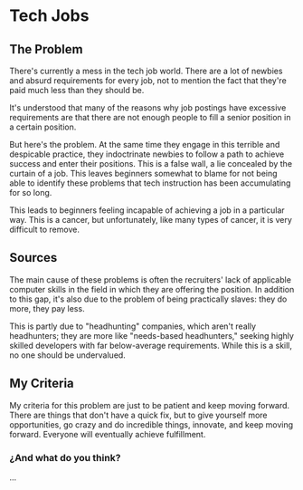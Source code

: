 # Tech Jobs

## The Problem

There's currently a mess in the tech job world. There are a lot of newbies and absurd requirements for every job, not to mention the fact that they're paid much less than they should be.

It's understood that many of the reasons why job postings have excessive requirements are that there are not enough people to fill a senior position in a certain position.

But here's the problem. At the same time they engage in this terrible and despicable practice, they indoctrinate newbies to follow a path to achieve success and enter their positions. This is a false wall, a lie concealed by the curtain of a job. This leaves beginners somewhat to blame for not being able to identify these problems that tech instruction has been accumulating for so long.

This leads to beginners feeling incapable of achieving a job in a particular way. This is a cancer, but unfortunately, like many types of cancer, it is very difficult to remove.

## Sources

The main cause of these problems is often the recruiters' lack of applicable computer skills in the field in which they are offering the position. In addition to this gap, it's also due to the problem of being practically slaves: they do more, they pay less. 

This is partly due to "headhunting" companies, which aren't really headhunters; they are more like "needs-based headhunters," seeking highly skilled developers with far below-average requirements. While this is a skill, no one should be undervalued.

## My Criteria

My criteria for this problem are just to be patient and keep moving forward. There are things that don't have a quick fix, but to give yourself more opportunities, go crazy and do incredible things, innovate, and keep moving forward. Everyone will eventually achieve fulfillment.

### ¿And what do you think?

...
